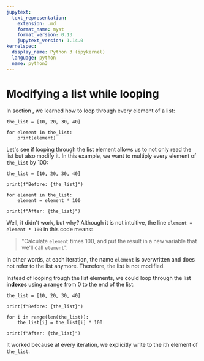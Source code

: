 ```yaml
---
jupytext:
  text_representation:
    extension: .md
    format_name: myst
    format_version: 0.13
    jupytext_version: 1.14.0
kernelspec:
  display_name: Python 3 (ipykernel)
  language: python
  name: python3
---
```


# Modifying a list while looping

In section [](python_for.md), we learned how to loop through every element of a list:

```{code-cell} ipython3
the_list = [10, 20, 30, 40]

for element in the_list:
    print(element)
```

Let's see if looping through the list element allows us to not only read the list but also modify it. In this example, we want to multiply every element of `the_list` by 100:

```{code-cell} ipython3
the_list = [10, 20, 30, 40]

print(f"Before: {the_list}")

for element in the_list:
    element = element * 100

print(f"After: {the_list}")
```

Well, it didn't work, but why? Although it is not intuitive, the line `element = element * 100` in this code means:

> "Calculate `element` times 100, and put the result in a new variable that we'll call `element`".
 
In other words, at each iteration, the name `element` is overwritten and does not refer to the list anymore. Therefore, the list is not modified.

Instead of looping trough the list elements, we could loop through the list **indexes** using a range from 0 to the end of the list:

```{code-cell} ipython3
the_list = [10, 20, 30, 40]

print(f"Before: {the_list}")

for i in range(len(the_list)):
    the_list[i] = the_list[i] * 100

print(f"After: {the_list}")
```

It worked because at every iteration, we explicitly write to the ith element of `the_list`.
